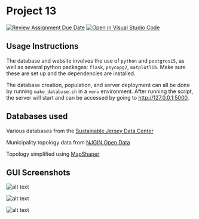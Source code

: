 # Project 13

[![Review Assignment Due Date](https://classroom.github.com/assets/deadline-readme-button-24ddc0f5d75046c5622901739e7c5dd533143b0c8e959d652212380cedb1ea36.svg)](https://classroom.github.com/a/-Nv0cKFk)
[![Open in Visual Studio Code](https://classroom.github.com/assets/open-in-vscode-c66648af7eb3fe8bc4f294546bfd86ef473780cde1dea487d3c4ff354943c9ae.svg)](https://classroom.github.com/online_ide?assignment_repo_id=10762438&assignment_repo_type=AssignmentRepo)

## Usage Instructions

The database and website involves the use of `python` and `postgres15`, as well as several python packages: `flask`, `psycopg2`, `matplotlib`. Make sure these are set up and the dependencies are installed.

The database creation, population, and server deployment can all be done by running `make_database.sh` in a `venv` environment. After running the script, the server will start and can be accessed by going to http://127.0.0.1:5000.

## Databases used

Various databases from the [Sustainable Jersey Data Center](https://www.sustainablejersey.com/resources/data-center/)

Municipality topology data from [NJGIN Open Data](https://njogis-newjersey.opendata.arcgis.com/datasets/newjersey::municipal-boundaries-of-nj)

Topology simplified using [MapShaper](https://mapshaper.org/)


## GUI Screenshots

![alt text](https://github.com/TCNJ-degoodj/cab-project-13/blob/main/screenshots/HomePage.jpg?raw=true)

![alt text](https://github.com/TCNJ-degoodj/cab-project-13/blob/main/screenshots/MunicipalitySearch.jpg?raw=true)

![alt text](https://github.com/TCNJ-degoodj/cab-project-13/blob/main/screenshots/StateWideSearch.jpg?raw=true)